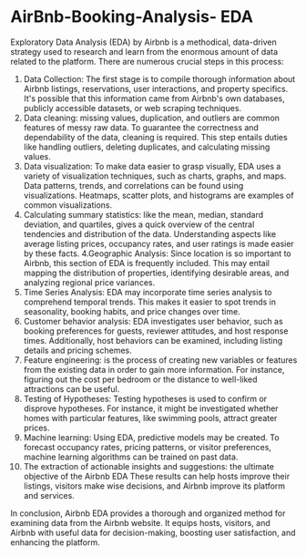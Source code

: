 # AirBnb-Booking-Analysis- EDA

Exploratory Data Analysis (EDA) by Airbnb is a methodical, data-driven strategy used to research and learn from the enormous amount of data related to the platform. There are numerous crucial steps in this process:

1. Data Collection: The first stage is to compile thorough information about Airbnb listings, reservations, user interactions, and property specifics. It's possible that this information came from Airbnb's own databases, publicly accessible datasets, or web scraping techniques.
2. Data cleaning: missing values, duplication, and outliers are common features of messy raw data. To guarantee the correctness and dependability of the data, cleaning is required. This step entails duties like handling outliers, deleting duplicates, and calculating missing values.
3. Data visualization: To make data easier to grasp visually, EDA uses a variety of visualization techniques, such as charts, graphs, and maps. Data patterns, trends, and correlations can be found using visualizations. Heatmaps, scatter plots, and histograms are examples of common visualizations.
4. Calculating summary statistics: like the mean, median, standard deviation, and quartiles, gives a quick overview of the central tendencies and distribution of the data. Understanding aspects like average listing prices, occupancy rates, and user ratings is made easier by these facts. 4.Geographic Analysis: Since location is so important to Airbnb, this section of EDA is frequently included. This may entail mapping the distribution of properties, identifying desirable areas, and analyzing regional price variances.
5. Time Series Analysis: EDA may incorporate time series analysis to comprehend temporal trends. This makes it easier to spot trends in seasonality, booking habits, and price changes over time.
6. Customer behavior analysis: EDA investigates user behavior, such as booking preferences for guests, reviewer attitudes, and host response times. Additionally, host behaviors can be examined, including listing details and pricing schemes.
7. Feature engineering: is the process of creating new variables or features from the existing data in order to gain more information. For instance, figuring out the cost per bedroom or the distance to well-liked attractions can be useful.
8. Testing of Hypotheses: Testing hypotheses is used to confirm or disprove hypotheses. For instance, it might be investigated whether homes with particular features, like swimming pools, attract greater prices.
9. Machine learning: Using EDA, predictive models may be created. To forecast occupancy rates, pricing patterns, or visitor preferences, machine learning algorithms can be trained on past data.
10. The extraction of actionable insights and suggestions: the ultimate objective of the Airbnb EDA These results can help hosts improve their listings, visitors make wise decisions, and Airbnb improve its platform and services.
    
In conclusion, Airbnb EDA provides a thorough and organized method for examining data from the Airbnb website. It equips hosts, visitors, and Airbnb with useful data for decision-making, boosting user satisfaction, and enhancing the platform.
